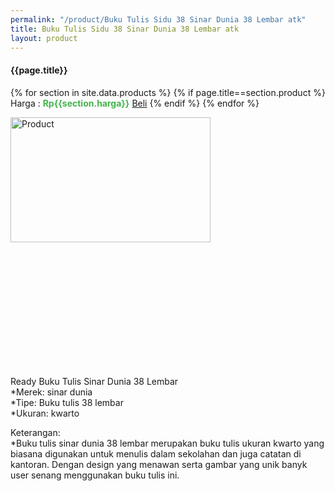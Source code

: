 ```yaml
---
permalink: "/product/Buku Tulis Sidu 38 Sinar Dunia 38 Lembar atk"
title: Buku Tulis Sidu 38 Sinar Dunia 38 Lembar atk
layout: product
---
```


#### {{page.title}}

{% for section in site.data.products %}
	{% if page.title==section.product %}
Harga : <span style="color:#42b549">**Rp{{section.harga}}**</span>  <a class="btn btn-success" href="http://api.whatsapp.com/send?phone={{site.whatsapp}}&text=kak saya mau beli {{page.title}} {{section.harga}} 1 buah bayarnya di kampus ia kak %3A)" style="width:100px;">Beli</a>
	{% endif %}
{% endfor %}

<image src="{{site.baseurl}}/img/Buku Tulis Sidu 38 Sinar Dunia 38 Lembar atk.png" alt="Product" width="80%" height="50%" style="max-width:400px;max-height:400px"/>

Ready Buku Tulis Sinar Dunia 38 Lembar  
*Merek: sinar dunia  
*Tipe: Buku tulis 38 lembar  
*Ukuran: kwarto  
  
Keterangan:  
*Buku tulis sinar dunia 38 lembar merupakan buku tulis ukuran kwarto yang biasana digunakan untuk menulis dalam sekolahan dan juga catatan di kantoran. Dengan design yang menawan serta gambar yang unik banyk user senang menggunakan buku tulis ini.